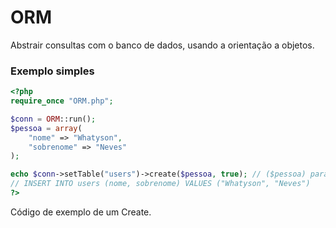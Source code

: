 # ORM
Abstrair consultas com o banco de dados, usando a orientação a objetos.

### Exemplo simples
```php
<?php
require_once "ORM.php";

$conn = ORM::run();
$pessoa = array(
	"nome" => "Whatyson",
	"sobrenome" => "Neves"
);

echo $conn->setTable("users")->create($pessoa, true); // ($pessoa) para executar
// INSERT INTO users (nome, sobrenome) VALUES ("Whatyson", "Neves")
?>
```

Código de exemplo de um Create.
